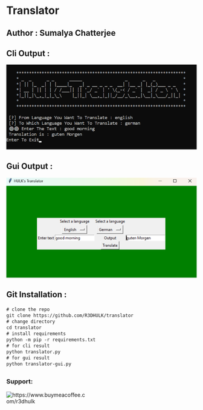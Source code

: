 # Translator
## Author : Sumalya Chatterjee
##
## Cli Output :
![](translator.png)
##
## Gui Output :
![](translator-gui.png)
##
## Git Installation :
```
# clone the repo
git clone https://github.com/R3DHULK/translator
# change directory
cd translator
# install requirements
python -m pip -r requirements.txt
# for cli result
python translator.py
# for gui result
python translator-gui.py
```
##
<h3 align="left">Support:</h3>
<p><a href="https://www.buymeacoffee.com/https://www.buymeacoffee.com/r3dhulk"> <img align="left" src="https://cdn.buymeacoffee.com/buttons/v2/default-yellow.png" height="50" width="210" alt="https://www.buymeacoffee.com/r3dhulk" /></a></p><br><br>
